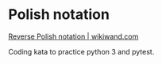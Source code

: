 # Polish notation

[Reverse Polish notation | wikiwand.com ](http://www.wikiwand.com/en/Reverse_Polish_notation)

Coding kata to practice python 3 and pytest.

